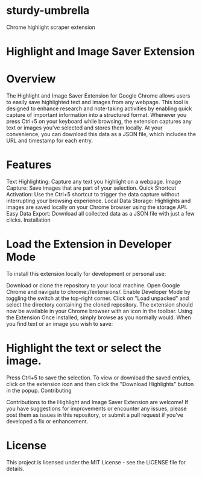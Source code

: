 # sturdy-umbrella
Chrome highlight scraper extension

# Highlight and Image Saver Extension

# Overview

The Highlight and Image Saver Extension for Google Chrome allows users to easily save highlighted text and images from any webpage. This tool is designed to enhance research and note-taking activities by enabling quick capture of important information into a structured format. Whenever you press Ctrl+5 on your keyboard while browsing, the extension captures any text or images you've selected and stores them locally. At your convenience, you can download this data as a JSON file, which includes the URL and timestamp for each entry.

# Features

Text Highlighting: Capture any text you highlight on a webpage.
Image Capture: Save images that are part of your selection.
Quick Shortcut Activation: Use the Ctrl+5 shortcut to trigger the data capture without interrupting your browsing experience.
Local Data Storage: Highlights and images are saved locally on your Chrome browser using the storage API.
Easy Data Export: Download all collected data as a JSON file with just a few clicks.
Installation

# Load the Extension in Developer Mode
To install this extension locally for development or personal use:

Download or clone the repository to your local machine.
Open Google Chrome and navigate to chrome://extensions/.
Enable Developer Mode by toggling the switch at the top-right corner.
Click on "Load unpacked" and select the directory containing the cloned repository.
The extension should now be available in your Chrome browser with an icon in the toolbar.
Using the Extension
Once installed, simply browse as you normally would. When you find text or an image you wish to save:

# Highlight the text or select the image.
Press Ctrl+5 to save the selection.
To view or download the saved entries, click on the extension icon and then click the "Download Highlights" button in the popup.
Contributing

Contributions to the Highlight and Image Saver Extension are welcome! If you have suggestions for improvements or encounter any issues, please post them as issues in this repository, or submit a pull request if you've developed a fix or enhancement.

# License

This project is licensed under the MIT License - see the LICENSE file for details.

